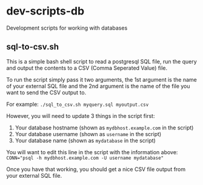 # dev-scripts-db
Development scripts for working with databases

## sql-to-csv.sh ##

This is a simple bash shell script to read a postgresql SQL file, run the query and output the contents to a CSV (Comma Seperated Value) file.

To run the script simply pass it two arguments, the 1st argument is the name of your external SQL file and the 2nd argument is the name of the file you want to send the CSV output to. 

For example:
`./sql_to_csv.sh myquery.sql myoutput.csv`

However, you will need to update 3 things in the script first: 
1) Your database hostname (shown as `mydbhost.example.com` in the script)
2) Your database username (shown as `username` in the script)
3) Your database name (shown as `mydatabase` in the script)

You will want to edit this line in the script with the information above:<br/>
`CONN="psql -h mydbhost.example.com -U username mydatabase"`

Once you have that working, you should get a nice CSV file output from your external SQL file.

